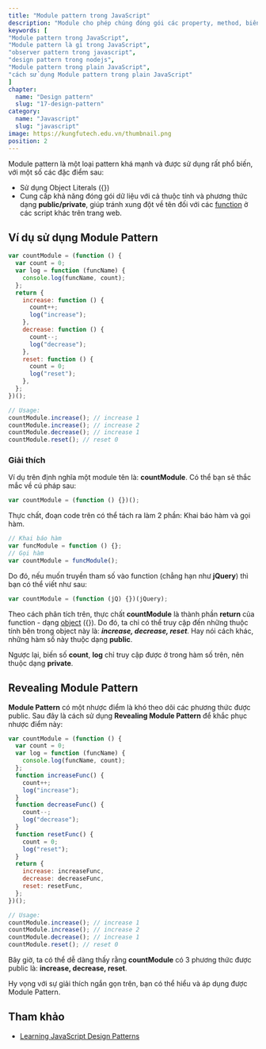 ```yaml
---
title: "Module pattern trong JavaScript"
description: "Module cho phép chúng đóng gói các property, method, biến và function bằng cách tận dụng một đặc điểm rất đặc trưng của Javascript."
keywords: [
"Module pattern trong JavaScript",
"Module pattern là gì trong JavaScript",
"observer pattern trong javascript",
"design pattern trong nodejs",
"Module pattern trong plain JavaScript",
"cách sử dụng Module pattern trong plain JavaScript"
]
chapter:
  name: "Design pattern"
  slug: "17-design-pattern"
category:
  name: "Javascript"
  slug: "javascript"
image: https://kungfutech.edu.vn/thumbnail.png
position: 2
---
```


Module pattern là một loại pattern khá mạnh và được sử dụng rất phổ biến, với một số các đặc điểm sau:

- Sử dụng Object Literals ({})
- Cung cấp khả năng đóng gói dữ liệu với cả thuộc tính và phương thức dạng **public/private**, giúp tránh xung đột về tên đối với các [function](/bai-viet/javascript/ham-trong-javascript) ở các script khác trên trang web.

## Ví dụ sử dụng Module Pattern

```js
var countModule = (function () {
  var count = 0;
  var log = function (funcName) {
    console.log(funcName, count);
  };
  return {
    increase: function () {
      count++;
      log("increase");
    },
    decrease: function () {
      count--;
      log("decrease");
    },
    reset: function () {
      count = 0;
      log("reset");
    },
  };
})();

// Usage:
countModule.increase(); // increase 1
countModule.increase(); // increase 2
countModule.decrease(); // increase 1
countModule.reset(); // reset 0
```

### Giải thích

Ví dụ trên định nghĩa một module tên là: **countModule**. Có thể bạn sẽ thắc mắc về cú pháp sau:

```js
var countModule = (function () {})();
```

Thực chất, đoạn code trên có thể tách ra làm 2 phần: Khai báo hàm và gọi hàm.

```js
// Khai báo hàm
var funcModule = function () {};
// Gọi hàm
var countModule = funcModule();
```

Do đó, nếu muốn truyền tham số vào function (chẳng hạn như **jQuery**) thì bạn có thể viết như sau:

```js
var countModule = (function (jQ) {})(jQuery);
```

Theo cách phân tích trên, thực chất **countModule** là thành phần **return** của function - dạng [object](/bai-viet/javascript/object-la-gi-object-trong-javascript) ({}). Do đó, ta chỉ có thể truy cập đến những thuộc tính bên trong object này là: **_increase, decrease, reset_**. Hay nói cách khác, những hàm số này thuộc dạng **public**.

Ngược lại, biến số **count**, **log** chỉ truy cập được ở trong hàm số trên, nên thuộc dạng **private**.

## Revealing Module Pattern

**Module Pattern** có một nhược điểm là khó theo dõi các phương thức được public. Sau đây là cách sử dụng **Revealing Module Pattern** để khắc phục nhược điểm này:

```js
var countModule = (function () {
  var count = 0;
  var log = function (funcName) {
    console.log(funcName, count);
  };
  function increaseFunc() {
    count++;
    log("increase");
  }
  function decreaseFunc() {
    count--;
    log("decrease");
  }
  function resetFunc() {
    count = 0;
    log("reset");
  }
  return {
    increase: increaseFunc,
    decrease: decreaseFunc,
    reset: resetFunc,
  };
})();

// Usage:
countModule.increase(); // increase 1
countModule.increase(); // increase 2
countModule.decrease(); // increase 1
countModule.reset(); // reset 0
```

Bây giờ, ta có thể dễ dàng thấy rằng **countModule** có 3 phương thức được public là: **increase, decrease, reset**.

Hy vọng với sự giải thích ngắn gọn trên, bạn có thể hiểu và áp dụng được Module Pattern.

## Tham khảo

- [Learning JavaScript Design Patterns](https://addyosmani.com/resources/essentialjsdesignpatterns/book/#modulepatternjavascript)

